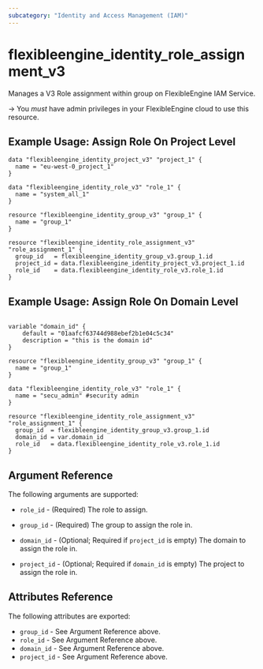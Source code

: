 ```yaml
---
subcategory: "Identity and Access Management (IAM)"
---
```


# flexibleengine\_identity\_role\_assignment_v3

Manages a V3 Role assignment within group on FlexibleEngine IAM Service.

-> You *must* have admin privileges in your FlexibleEngine cloud to use this resource.

## Example Usage: Assign Role On Project Level

```hcl
data "flexibleengine_identity_project_v3" "project_1" {
  name = "eu-west-0_project_1"
}

data "flexibleengine_identity_role_v3" "role_1" {
  name = "system_all_1"
}

resource "flexibleengine_identity_group_v3" "group_1" {
  name = "group_1"
}

resource "flexibleengine_identity_role_assignment_v3" "role_assignment_1" {
  group_id   = flexibleengine_identity_group_v3.group_1.id
  project_id = data.flexibleengine_identity_project_v3.project_1.id
  role_id    = data.flexibleengine_identity_role_v3.role_1.id
}
```

## Example Usage: Assign Role On Domain Level

```hcl

variable "domain_id" {
    default = "01aafcf63744d988ebef2b1e04c5c34"
    description = "this is the domain id"
}

resource "flexibleengine_identity_group_v3" "group_1" {
  name = "group_1"
}

data "flexibleengine_identity_role_v3" "role_1" {
  name = "secu_admin" #security admin
}

resource "flexibleengine_identity_role_assignment_v3" "role_assignment_1" {
  group_id  = flexibleengine_identity_group_v3.group_1.id
  domain_id = var.domain_id
  role_id   = data.flexibleengine_identity_role_v3.role_1.id
} 

```

## Argument Reference

The following arguments are supported:

* `role_id` - (Required) The role to assign.

* `group_id` - (Required) The group to assign the role in.

* `domain_id` - (Optional; Required if `project_id` is empty) The domain to assign the role in.

* `project_id` - (Optional; Required if `domain_id` is empty) The project to assign the role in.

## Attributes Reference

The following attributes are exported:

* `group_id` - See Argument Reference above.
* `role_id` - See Argument Reference above.
* `domain_id` - See Argument Reference above.
* `project_id` - See Argument Reference above.
